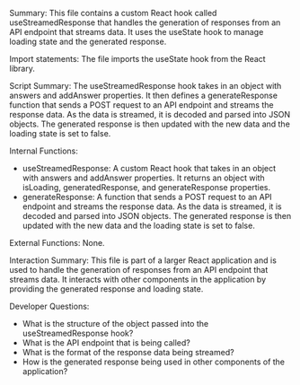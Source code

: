 Summary:
This file contains a custom React hook called useStreamedResponse that handles the generation of responses from an API endpoint that streams data. It uses the useState hook to manage loading state and the generated response.

Import statements:
The file imports the useState hook from the React library.

Script Summary:
The useStreamedResponse hook takes in an object with answers and addAnswer properties. It then defines a generateResponse function that sends a POST request to an API endpoint and streams the response data. As the data is streamed, it is decoded and parsed into JSON objects. The generated response is then updated with the new data and the loading state is set to false.

Internal Functions:
- useStreamedResponse: A custom React hook that takes in an object with answers and addAnswer properties. It returns an object with isLoading, generatedResponse, and generateResponse properties.
- generateResponse: A function that sends a POST request to an API endpoint and streams the response data. As the data is streamed, it is decoded and parsed into JSON objects. The generated response is then updated with the new data and the loading state is set to false.

External Functions:
None.

Interaction Summary:
This file is part of a larger React application and is used to handle the generation of responses from an API endpoint that streams data. It interacts with other components in the application by providing the generated response and loading state.

Developer Questions:
- What is the structure of the object passed into the useStreamedResponse hook?
- What is the API endpoint that is being called?
- What is the format of the response data being streamed?
- How is the generated response being used in other components of the application?